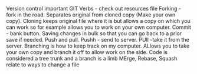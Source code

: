 Version control important
GIT Verbs - check out resources file
Forking - fork in the road.  Separates original from cloned copy (Make your own copy). Cloning keeps original file where it is but allows a copy on which you can work so for example allows you to work on your own computer.
Commit - bank button.  Saving changes in bulk so that you can go back to a prior save if needed.
Push and pull.  Pushh - send to server.  PUll -take it from the server.
Branching is how to keep track on my computer.  ALlows you to take your own copy and branch it off to allow work on the side.
Code is considered a tree trunk and a branch is a limb
MErge, Rebase, Squash relate to ways to change a file
